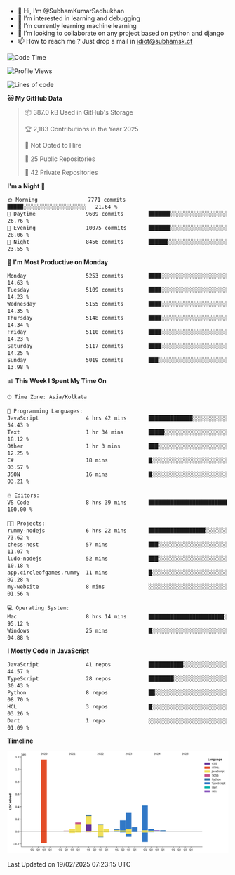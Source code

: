 - 👋 Hi, I’m @SubhamKumarSadhukhan
- 👀 I’m interested in learning and debugging
- 🌱 I’m currently learning machine learning
- 💞️ I’m looking to collaborate on any project based on python and django
- 📫 How to reach me ?
      Just drop a mail in idiot@subhamsk.cf

<!---
SubhamKumarSadhukhan/SubhamKumarSadhukhan is a ✨ special ✨ repository because its `README.md` (this file) appears on your GitHub profile.
You can click the Preview link to take a look at your changes.
--->


<!--START_SECTION:waka-->
![Code Time](http://img.shields.io/badge/Code%20Time-2%2C758%20hrs%2050%20mins-blue)

![Profile Views](http://img.shields.io/badge/Profile%20Views-2-blue)

![Lines of code](https://img.shields.io/badge/From%20Hello%20World%20I%27ve%20Written-2.8%20million%20lines%20of%20code-blue)

**🐱 My GitHub Data** 

> 📦 387.0 kB Used in GitHub's Storage 
 > 
> 🏆 2,183 Contributions in the Year 2025
 > 
> 🚫 Not Opted to Hire
 > 
> 📜 25 Public Repositories 
 > 
> 🔑 42 Private Repositories 
 > 
**I'm a Night 🦉** 

```text
🌞 Morning                7771 commits        █████░░░░░░░░░░░░░░░░░░░░   21.64 % 
🌆 Daytime                9609 commits        ███████░░░░░░░░░░░░░░░░░░   26.76 % 
🌃 Evening                10075 commits       ███████░░░░░░░░░░░░░░░░░░   28.06 % 
🌙 Night                  8456 commits        ██████░░░░░░░░░░░░░░░░░░░   23.55 % 
```
📅 **I'm Most Productive on Monday** 

```text
Monday                   5253 commits        ████░░░░░░░░░░░░░░░░░░░░░   14.63 % 
Tuesday                  5109 commits        ████░░░░░░░░░░░░░░░░░░░░░   14.23 % 
Wednesday                5155 commits        ████░░░░░░░░░░░░░░░░░░░░░   14.35 % 
Thursday                 5148 commits        ████░░░░░░░░░░░░░░░░░░░░░   14.34 % 
Friday                   5110 commits        ████░░░░░░░░░░░░░░░░░░░░░   14.23 % 
Saturday                 5117 commits        ████░░░░░░░░░░░░░░░░░░░░░   14.25 % 
Sunday                   5019 commits        ███░░░░░░░░░░░░░░░░░░░░░░   13.98 % 
```


📊 **This Week I Spent My Time On** 

```text
🕑︎ Time Zone: Asia/Kolkata

💬 Programming Languages: 
JavaScript               4 hrs 42 mins       ██████████████░░░░░░░░░░░   54.43 % 
Text                     1 hr 34 mins        █████░░░░░░░░░░░░░░░░░░░░   18.12 % 
Other                    1 hr 3 mins         ███░░░░░░░░░░░░░░░░░░░░░░   12.25 % 
C#                       18 mins             █░░░░░░░░░░░░░░░░░░░░░░░░   03.57 % 
JSON                     16 mins             █░░░░░░░░░░░░░░░░░░░░░░░░   03.21 % 

🔥 Editors: 
VS Code                  8 hrs 39 mins       █████████████████████████   100.00 % 

🐱‍💻 Projects: 
rummy-nodejs             6 hrs 22 mins       ██████████████████░░░░░░░   73.62 % 
chess-nest               57 mins             ███░░░░░░░░░░░░░░░░░░░░░░   11.07 % 
ludo-nodejs              52 mins             ███░░░░░░░░░░░░░░░░░░░░░░   10.18 % 
app.circleofgames.rummy  11 mins             █░░░░░░░░░░░░░░░░░░░░░░░░   02.28 % 
my-website               8 mins              ░░░░░░░░░░░░░░░░░░░░░░░░░   01.56 % 

💻 Operating System: 
Mac                      8 hrs 14 mins       ████████████████████████░   95.12 % 
Windows                  25 mins             █░░░░░░░░░░░░░░░░░░░░░░░░   04.88 % 
```

**I Mostly Code in JavaScript** 

```text
JavaScript               41 repos            ███████████░░░░░░░░░░░░░░   44.57 % 
TypeScript               28 repos            ████████░░░░░░░░░░░░░░░░░   30.43 % 
Python                   8 repos             ██░░░░░░░░░░░░░░░░░░░░░░░   08.70 % 
HCL                      3 repos             █░░░░░░░░░░░░░░░░░░░░░░░░   03.26 % 
Dart                     1 repo              ░░░░░░░░░░░░░░░░░░░░░░░░░   01.09 % 
```



**Timeline**

![Lines of Code chart](https://raw.githubusercontent.com/SubhamKumarSadhukhan/SubhamKumarSadhukhan/main/assets/bar_graph.png)


 Last Updated on 19/02/2025 07:23:15 UTC
<!--END_SECTION:waka-->
